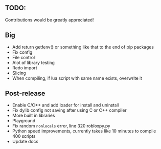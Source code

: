 ## TODO:
Contributions would be greatly appreciated!

## Big
- Add return getfenv() or something like that to the end of pip packages 
- Fix config
- File control
- Alot of library testing
- Redo import
- Slicing
- When compiling, if lua script with same name exists, overwrite it

## Post-release
- Enable C/C++ and add loader for install and uninstall
- Fix dylib config not saving after using C or C++ compiler 
- More built in libraries
- Playground
- Fix random `nonlocals` error, line 320 robloxpy.py
- Python speed improvements, currently takes like 10 minutes to compile 400 scripts
- Update docs